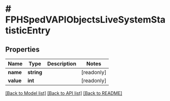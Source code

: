 # # FPHSpedVAPIObjectsLiveSystemStatisticEntry

## Properties

Name | Type | Description | Notes
------------ | ------------- | ------------- | -------------
**name** | **string** |  | [readonly]
**value** | **int** |  | [readonly]

[[Back to Model list]](../../README.md#models) [[Back to API list]](../../README.md#endpoints) [[Back to README]](../../README.md)
